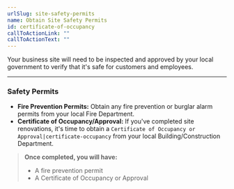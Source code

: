 ```yaml
---
urlSlug: site-safety-permits
name: Obtain Site Safety Permits
id: certificate-of-occupancy
callToActionLink: ""
callToActionText: ""
---
```


Your business site will need to be inspected and approved by your local government to verify that it's safe for customers and employees.

---

### Safety Permits

- **Fire Prevention Permits:** Obtain any fire prevention or burglar alarm permits from your local Fire Department.
- **Certificate of Occupancy/Approval:** If you've completed site renovations, it's time to obtain a `Certificate of Occupancy or Approval|certificate-occupancy` from your local Building/Construction Department.

> **Once completed, you will have:**
>
> - A fire prevention permit
> - A Certificate of Occupancy or Approval
